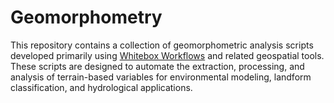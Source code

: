 # Geomorphometry

This repository contains a collection of geomorphometric analysis scripts developed primarily using [Whitebox Workflows](https://www.whiteboxgeo.com/manual/wbw-user-manual/book/introduction.html) and related geospatial tools. These scripts are designed to automate the extraction, processing, and analysis of terrain-based variables for environmental modeling, landform classification, and hydrological applications.
